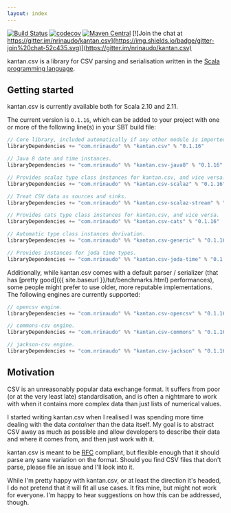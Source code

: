 ```yaml
---
layout: index
---
```


[![Build Status](https://travis-ci.org/nrinaudo/kantan.csv.svg?branch=master)](https://travis-ci.org/nrinaudo/kantan.csv)
[![codecov](https://codecov.io/gh/nrinaudo/kantan.csv/branch/master/graph/badge.svg)](https://codecov.io/gh/nrinaudo/kantan.csv)
[![Maven Central](https://maven-badges.herokuapp.com/maven-central/com.nrinaudo/kantan.csv_2.11/badge.svg)](https://maven-badges.herokuapp.com/maven-central/com.nrinaudo/kantan.csv_2.11)
[![Join the chat at https://gitter.im/nrinaudo/kantan.csv](https://img.shields.io/badge/gitter-join%20chat-52c435.svg)](https://gitter.im/nrinaudo/kantan.csv)

kantan.csv is a library for CSV parsing and serialisation written in the
[Scala programming language](http://www.scala-lang.org).

## Getting started

kantan.csv is currently available both for Scala 2.10 and 2.11.

The current version is `0.1.16`, which can be added to your project with one or more of the following line(s)
in your SBT build file:

```scala
// Core library, included automatically if any other module is imported.
libraryDependencies += "com.nrinaudo" %% "kantan.csv" % "0.1.16"

// Java 8 date and time instances.
libraryDependencies += "com.nrinaudo" %% "kantan.csv-java8" % "0.1.16"

// Provides scalaz type class instances for kantan.csv, and vice versa.
libraryDependencies += "com.nrinaudo" %% "kantan.csv-scalaz" % "0.1.16"

// Treat CSV data as sources and sinks.
libraryDependencies += "com.nrinaudo" %% "kantan.csv-scalaz-stream" % "0.1.16"

// Provides cats type class instances for kantan.csv, and vice versa.
libraryDependencies += "com.nrinaudo" %% "kantan.csv-cats" % "0.1.16"

// Automatic type class instances derivation.
libraryDependencies += "com.nrinaudo" %% "kantan.csv-generic" % "0.1.16"

// Provides instances for joda time types.
libraryDependencies += "com.nrinaudo" %% "kantan.csv-joda-time" % "0.1.16"
```

Additionally, while kantan.csv comes with a default parser / serializer (that has
[pretty good]({{ site.baseurl }}/tut/benchmarks.html) performances), some people might prefer to use older, more
reputable implementations. The following engines are currently supported:

```scala
// opencsv engine.
libraryDependencies += "com.nrinaudo" %% "kantan.csv-opencsv" % "0.1.16"

// commons-csv engine.
libraryDependencies += "com.nrinaudo" %% "kantan.csv-commons" % "0.1.16"

// jackson-csv engine.
libraryDependencies += "com.nrinaudo" %% "kantan.csv-jackson" % "0.1.16"
```


## Motivation

CSV is an unreasonably popular data exchange format. It suffers from poor (or at the very least late) standardisation,
and is often a nightmare to work with when it contains more complex data than just lists of numerical values.

I started writing kantan.csv when I realised I was spending more time dealing with the data _container_ than the
data itself. My goal is to abstract CSV away as much as possible and allow developers to describe their data and where
it comes from, and then just work with it.

kantan.csv is meant to be [RFC](https://tools.ietf.org/html/rfc4180) compliant, but flexible enough that it should
parse any sane variation on the format. Should you find CSV files that don't parse, please file an issue and I'll look
into it.

While I'm pretty happy with kantan.csv, or at least the direction it's headed, I do not pretend that it will fit
all use cases. It fits mine, but might not work for everyone. I'm happy to hear suggestions on how this can be
addressed, though.
